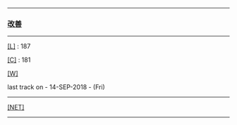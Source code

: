 
---

### [改善](https://en.wikipedia.org/wiki/Kaizen)

---

[[L]](https://github.com/ttltrk/ELSE/blob/master/LAN/ENG/LAN.MD) : 187

[[C]](https://github.com/ttltrk/PRG/blob/master/CODING.MD) : 181

[[W]](https://github.com/ttltrk/ELSE/blob/master/PWR/PWR.MD)

last track on - 14-SEP-2018 - (Fri)

---

[[NET]](http://ttltrk.net/)

---
